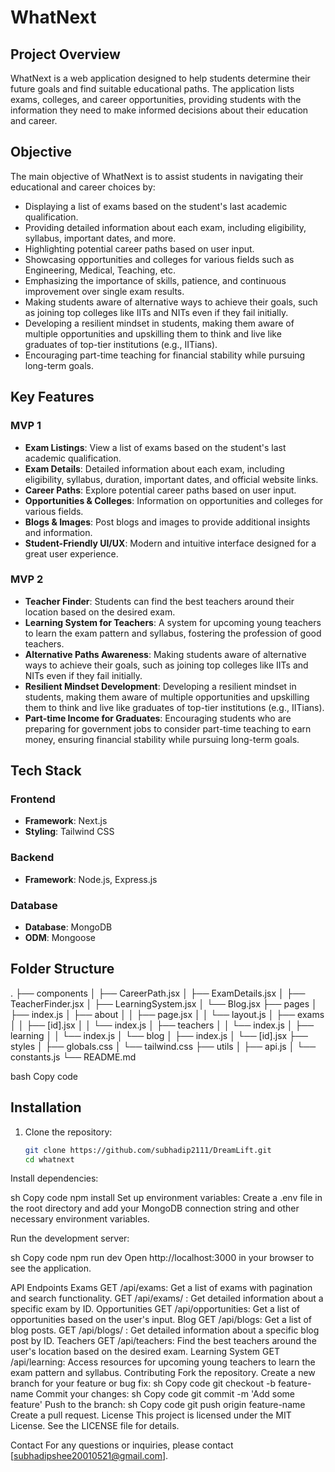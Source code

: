 # WhatNext

## Project Overview

WhatNext is a web application designed to help students determine their future goals and find suitable educational paths. The application lists exams, colleges, and career opportunities, providing students with the information they need to make informed decisions about their education and career.

## Objective

The main objective of WhatNext is to assist students in navigating their educational and career choices by:
- Displaying a list of exams based on the student's last academic qualification.
- Providing detailed information about each exam, including eligibility, syllabus, important dates, and more.
- Highlighting potential career paths based on user input.
- Showcasing opportunities and colleges for various fields such as Engineering, Medical, Teaching, etc.
- Emphasizing the importance of skills, patience, and continuous improvement over single exam results.
- Making students aware of alternative ways to achieve their goals, such as joining top colleges like IITs and NITs even if they fail initially.
- Developing a resilient mindset in students, making them aware of multiple opportunities and upskilling them to think and live like graduates of top-tier institutions (e.g., IITians).
- Encouraging part-time teaching for financial stability while pursuing long-term goals.

## Key Features

### MVP 1
- **Exam Listings**: View a list of exams based on the student's last academic qualification.
- **Exam Details**: Detailed information about each exam, including eligibility, syllabus, duration, important dates, and official website links.
- **Career Paths**: Explore potential career paths based on user input.
- **Opportunities & Colleges**: Information on opportunities and colleges for various fields.
- **Blogs & Images**: Post blogs and images to provide additional insights and information.
- **Student-Friendly UI/UX**: Modern and intuitive interface designed for a great user experience.

### MVP 2
- **Teacher Finder**: Students can find the best teachers around their location based on the desired exam.
- **Learning System for Teachers**: A system for upcoming young teachers to learn the exam pattern and syllabus, fostering the profession of good teachers.
- **Alternative Paths Awareness**: Making students aware of alternative ways to achieve their goals, such as joining top colleges like IITs and NITs even if they fail initially.
- **Resilient Mindset Development**: Developing a resilient mindset in students, making them aware of multiple opportunities and upskilling them to think and live like graduates of top-tier institutions (e.g., IITians).
- **Part-time Income for Graduates**: Encouraging students who are preparing for government jobs to consider part-time teaching to earn money, ensuring financial stability while pursuing long-term goals.

## Tech Stack

### Frontend
- **Framework**: Next.js
- **Styling**: Tailwind CSS

### Backend
- **Framework**: Node.js, Express.js

### Database
- **Database**: MongoDB
- **ODM**: Mongoose

## Folder Structure

.
├── components
│ ├── CareerPath.jsx
│ ├── ExamDetails.jsx
│ ├── TeacherFinder.jsx
│ ├── LearningSystem.jsx
│ └── Blog.jsx
├── pages
│ ├── index.js
│ ├── about
│ │ ├── page.jsx
│ │ └── layout.js
│ ├── exams
│ │ ├── [id].jsx
│ │ └── index.js
│ ├── teachers
│ │ └── index.js
│ ├── learning
│ │ └── index.js
│ └── blog
│ ├── index.js
│ └── [id].jsx
├── styles
│ ├── globals.css
│ └── tailwind.css
├── utils
│ ├── api.js
│ └── constants.js
└── README.md

bash
Copy code

## Installation

1. Clone the repository:
   ```sh
   git clone https://github.com/subhadip2111/DreamLift.git
   cd whatnext
Install dependencies:

sh
Copy code
npm install
Set up environment variables:
Create a .env file in the root directory and add your MongoDB connection string and other necessary environment variables.

Run the development server:

sh
Copy code
npm run dev
Open http://localhost:3000 in your browser to see the application.

API Endpoints
Exams
GET /api/exams: Get a list of exams with pagination and search functionality.
GET /api/exams/
: Get detailed information about a specific exam by ID.
Opportunities
GET /api/opportunities: Get a list of opportunities based on the user's input.
Blog
GET /api/blogs: Get a list of blog posts.
GET /api/blogs/
: Get detailed information about a specific blog post by ID.
Teachers
GET /api/teachers: Find the best teachers around the user's location based on the desired exam.
Learning System
GET /api/learning: Access resources for upcoming young teachers to learn the exam pattern and syllabus.
Contributing
Fork the repository.
Create a new branch for your feature or bug fix:
sh
Copy code
git checkout -b feature-name
Commit your changes:
sh
Copy code
git commit -m 'Add some feature'
Push to the branch:
sh
Copy code
git push origin feature-name
Create a pull request.
License
This project is licensed under the MIT License. See the LICENSE file for details.

Contact
For any questions or inquiries, please contact [subhadipshee20010521@gmail.com].